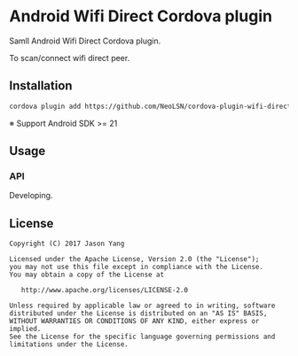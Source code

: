 Android Wifi Direct Cordova plugin
========

Samll Android Wifi Direct Cordova plugin.

To scan/connect wifi direct peer.

Installation
--------

```bash
cordova plugin add https://github.com/NeoLSN/cordova-plugin-wifi-direct
```

※ Support Android SDK >= 21

Usage
--------

### API

Developing.

License
--------

    Copyright (C) 2017 Jason Yang

    Licensed under the Apache License, Version 2.0 (the "License");
    you may not use this file except in compliance with the License.
    You may obtain a copy of the License at

       http://www.apache.org/licenses/LICENSE-2.0

    Unless required by applicable law or agreed to in writing, software
    distributed under the License is distributed on an "AS IS" BASIS,
    WITHOUT WARRANTIES OR CONDITIONS OF ANY KIND, either express or implied.
    See the License for the specific language governing permissions and
    limitations under the License.

